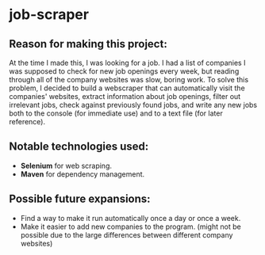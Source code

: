 # job-scraper

## Reason for making this project:
At the time I made this, I was looking for a job. I had a list of companies I was supposed to check for new job openings every week, but reading through all of the company websites was slow, boring work. 
To solve this problem, I decided to build a webscraper that can automatically visit the companies' websites, extract information about job openings, 
filter out irrelevant jobs, check against previously found jobs, and write any new jobs both to the console (for immediate use) and to a text file (for later reference).

## Notable technologies used:
- **Selenium** for web scraping.
- **Maven** for dependency management.

## Possible future expansions:
- Find a way to make it run automatically once a day or once a week.
- Make it easier to add new companies to the program. (might not be possible due to the large differences between different company websites)
